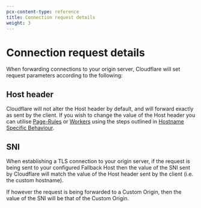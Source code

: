 ```yaml
---
pcx-content-type: reference
title: Connection request details
weight: 3
---
```


# Connection request details

When forwarding connections to your origin server, Cloudflare will set request parameters according to the following:

## Host header

Cloudflare will not alter the Host header by default, and will forward exactly as sent by the client. If you wish to change the value of the Host header you can utilise [Page-Rules](/workers/platform/workers-with-page-rules/) or [Workers](/workers/) using the steps outlined in [Hostname Specific Behaviour](/ssl/ssl-for-saas/ssl/hostname-specific-behavior/).

## SNI

When establishing a TLS connection to your origin server, if the request is being sent to your configured Fallback Host then the value of the SNI sent by Cloudflare will match the value of the Host header sent by the client (i.e. the custom hostname).

If however the request is being forwarded to a Custom Origin, then the value of the SNI will be that of the Custom Origin.
